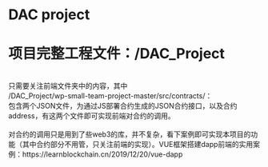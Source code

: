 # DAC project<br>

# 项目完整工程文件：/DAC_Project<br>
<br>
只需要关注前端文件夹中的内容，其中<br>
/DAC_Project/wp-small-team-project-master/src/contracts/：<br>
包含两个JSON文件，为通过JS部署合约生成的JSON合约接口，以及合约address，有这两个文件即可实现前端对合约的调用。<br>
<br>
对合约的调用只是用到了些web3的库，并不复杂，看下案例即可实现本项目的功能（其中合约部分不用管，只关注前端的实现）。VUE框架搭建dapp前端的实用案例：https://learnblockchain.cn/2019/12/20/vue-dapp
